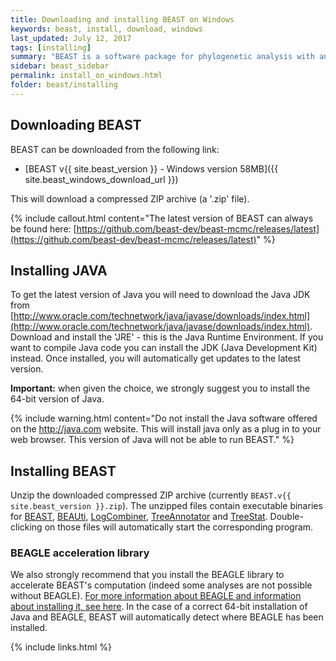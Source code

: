 ```yaml
---
title: Downloading and installing BEAST on Windows
keywords: beast, install, download, windows
last_updated: July 12, 2017
tags: [installing]
summary: "BEAST is a software package for phylogenetic analysis with an emphasis on time-scaled trees."
sidebar: beast_sidebar
permalink: install_on_windows.html
folder: beast/installing
---
```


## Downloading BEAST

BEAST can be downloaded from the following link:

- [BEAST v{{ site.beast_version }} - Windows version 58MB]({{ site.beast_windows_download_url }})

This will download a compressed ZIP archive (a '.zip' file). 

{% include callout.html content="The latest version of BEAST can always be found here: [https://github.com/beast-dev/beast-mcmc/releases/latest](https://github.com/beast-dev/beast-mcmc/releases/latest)" %}

## Installing JAVA

To get the latest version of Java you will need to download the Java JDK from [http://www.oracle.com/technetwork/java/javase/downloads/index.html](http://www.oracle.com/technetwork/java/javase/downloads/index.html). 
Download and install the 'JRE' - this is the Java Runtime Environment. 
If you want to compile Java code you can install the JDK (Java Development Kit) instead. 
Once installed, you will automatically get updates to the latest version.

**Important:** when given the choice, we strongly suggest you to install the 64-bit version of Java.

{% include warning.html content="Do not install the Java software offered on the http://java.com website. This will install java only as a plug in to your web browser. This version of Java will not be able to run BEAST." %}

## Installing BEAST

Unzip the downloaded compressed ZIP archive (currently `BEAST.v{{ site.beast_version }}.zip`).
The unzipped files contain executable binaries for [BEAST](beast), [BEAUti](beauti), [LogCombiner](logcombiner), [TreeAnnotator](treeannotator) and [TreeStat](treestat).
Double-clicking on those files will automatically start the corresponding program.

### BEAGLE acceleration library

We also strongly recommend that you install the BEAGLE library to accelerate BEAST's computation (indeed some analyses are not possible without BEAGLE). 
[For more information about BEAGLE and information about installing it, see here](beagle).
In the case of a correct 64-bit installation of Java and BEAGLE, BEAST will automatically detect where BEAGLE has been installed.

{% include links.html %}
